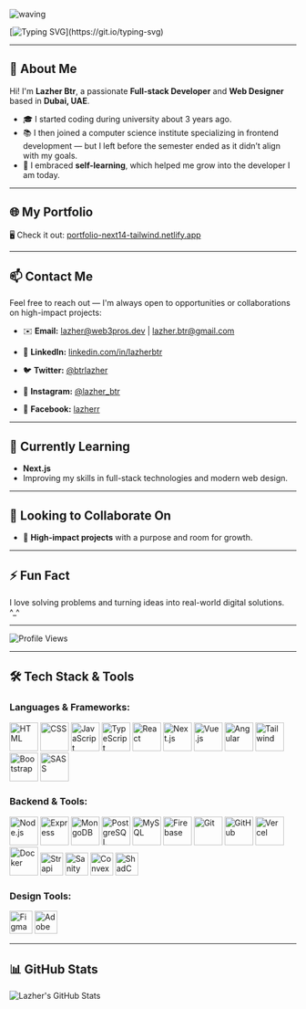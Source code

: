 ![waving](https://capsule-render.vercel.app/api?type=waving&height=90&color=gradient)

[![Typing SVG](https://readme-typing-svg.herokuapp.com?font=Mouse+Memoirs&size=65&pause=500&color=blue&vCenter=true&width=600&height=70&lines=Hi+there+👋🏻🤗,+I'm+LazHer+Btr;I'm+a+Full-stack+Developer;and+Web+Designer;Welcome+to+my+Profile!)](https://git.io/typing-svg)

---

## 👋 About Me

Hi! I'm **Lazher Btr**, a passionate **Full-stack Developer** and **Web Designer** based in **Dubai, UAE**.

- 🎓 I started coding during university about 3 years ago.
- 📚 I then joined a computer science institute specializing in frontend development — but I left before the semester ended as it didn’t align with my goals.
- 🚀 I embraced **self-learning**, which helped me grow into the developer I am today.

---

## 🌐 My Portfolio

🖥️ Check it out: [portfolio-next14-tailwind.netlify.app](https://portfolio-next14-tailwind.netlify.app)

---

## 📫 Contact Me

Feel free to reach out — I'm always open to opportunities or collaborations on high-impact projects:

- ✉️ **Email:** [lazher@web3pros.dev](mailto:lazher@web3pros.dev) | [lazher.btr@gmail.com](mailto:lazher.btr@gmail.com)

- 💼 **LinkedIn:** [linkedin.com/in/lazherbtr](https://linkedin.com/in/lazherbtr)
- 🐦 **Twitter:** [@btrlazher](https://twitter.com/btrlazher)
- 📸 **Instagram:** [@lazher_btr](https://instagram.com/lazher_btr)
- 👤 **Facebook:** [lazherr](https://fb.com/lazherr)

---

## 🧠 Currently Learning

- **Next.js**  
- Improving my skills in full-stack technologies and modern web design.

---

## 🤝 Looking to Collaborate On

- 🚀 **High-impact projects** with a purpose and room for growth.

---

## ⚡ Fun Fact

I love solving problems and turning ideas into real-world digital solutions. ^\_^

---

<p align="left">
  <img src="https://komarev.com/ghpvc/?username=lazherbtra07&label=Profile%20views&color=0e75b6&style=flat" alt="Profile Views" />
</p>

---

## 🛠️ Tech Stack & Tools

### Languages & Frameworks:

<p>
<img src="https://go-skill-icons.vercel.app/api/icons?i=html" width="50" alt="HTML"/>
<img src="https://go-skill-icons.vercel.app/api/icons?i=css" width="50" alt="CSS"/>
<img src="https://go-skill-icons.vercel.app/api/icons?i=javascript" width="50" alt="JavaScript"/>
<img src="https://go-skill-icons.vercel.app/api/icons?i=typescript" width="50" alt="TypeScript"/>
<img src="https://go-skill-icons.vercel.app/api/icons?i=react" width="50" alt="React"/>
<img src="https://go-skill-icons.vercel.app/api/icons?i=nextjs" width="50" alt="Next.js"/>
<img src="https://go-skill-icons.vercel.app/api/icons?i=vue" width="50" alt="Vue.js"/>
<img src="https://go-skill-icons.vercel.app/api/icons?i=angular" width="50" alt="Angular"/>
<img src="https://go-skill-icons.vercel.app/api/icons?i=tailwind" width="50" alt="Tailwind"/>
<img src="https://go-skill-icons.vercel.app/api/icons?i=bootstrap" width="50" alt="Bootstrap"/>
<img src="https://go-skill-icons.vercel.app/api/icons?i=sass" width="50" alt="SASS"/>

</p>

### Backend & Tools:

<p>
<img src="https://go-skill-icons.vercel.app/api/icons?i=nodejs" width="50" alt="Node.js"/>
<img src="https://go-skill-icons.vercel.app/api/icons?i=express" width="50" alt="Express"/>
<img src="https://go-skill-icons.vercel.app/api/icons?i=mongodb" width="50" alt="MongoDB"/>
<img src="https://go-skill-icons.vercel.app/api/icons?i=postgresql" width="50" alt="PostgreSQL"/>
<img src="https://go-skill-icons.vercel.app/api/icons?i=mysql" width="50" alt="MySQL"/>
<img src="https://go-skill-icons.vercel.app/api/icons?i=firebase" width="50" alt="Firebase"/>
<img src="https://go-skill-icons.vercel.app/api/icons?i=git" width="50" alt="Git"/>
<img src="https://go-skill-icons.vercel.app/api/icons?i=github" width="50" alt="GitHub"/>
<img src="https://go-skill-icons.vercel.app/api/icons?i=vercel" width="50" alt="Vercel"/>
<img src="https://go-skill-icons.vercel.app/api/icons?i=docker" width="50" alt="Docker"/>

<!-- Strapi -->
<img src="https://avatars.githubusercontent.com/u/19872119?s=200&v=4" width="40" title="Strapi"/>

<!-- Sanity -->
<img src="https://avatars.githubusercontent.com/u/17177659?s=200&v=4" width="40" title="Sanity"/>

<!-- Convex -->
<img src="https://avatars.githubusercontent.com/u/80882849?s=200&v=4" width="40" title="Convex"/>

<!-- ShadCN -->
<img src="https://ui.shadcn.com/favicon.ico" width="40" title="ShadCN UI"/>


</p>

### Design Tools:

<p>
<img src="https://www.vectorlogo.zone/logos/figma/figma-icon.svg" width="40" title="Figma"/>
<img src="https://cdn.worldvectorlogo.com/logos/adobe-xd.svg" width="40" title="Adobe XD"/>

</p>

---

## 📊 GitHub Stats

<p>
  <img align="center" src="https://github-readme-stats.vercel.app/api?username=lazherbtra07&show_icons=true&locale=en" alt="Lazher's GitHub Stats" />
</p>
